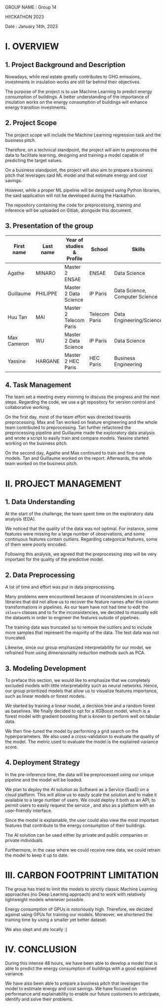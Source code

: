 GROUP NAME  : Group 14

HI!CKATHON 2023

Date : January 14th, 2023

# I.	OVERVIEW
## 1.	Project Background and Description

Nowadays, while real estate greatly contributes to GHG emissions, investments in 
insulation works are still far behind their objectives.

The purpose of the project is to use Machine Learning to predict energy consumption 
of buildings. A better understanding of the importance of insulation works on the 
energy consumption of buildings will enhance energy transition investments.

## 2.	Project Scope

The project scope will include the Machine Learning regression task 
and the business pitch.

Therefore, on a technical standpoint, the project will aim to preprocess the data 
to facilitate learning, designing and training a model capable of 
predicting the target values.

On a business standpoint, the project will also aim to prepare a business pitch 
that leverages said ML model and that estimate energy and cost savings.

However, while a proper ML pipeline will be designed using Python libraries, 
the said application will not be developed during the Hackathon.

The repository containing the code for preprocessing, training and inference 
will be uploaded on Gitlab, alongside this document.

## 3.	Presentation of the group

| First name | Last name | Year of studies & Profile | School        | Skills                         | Roles/Tasks                         |
| ---------- | --------- |--------------------|---------------|--------------------------------|-------------------------------------|
| Agathe     | MINARO    | Master 2 ENSAE     | ENSAE         | Data Science                   | Modeling, Training                  |
| Guillaume     | PHILIPPE    | Master 2 Data Science | IP Paris      | Data Science, Computer Science | Training, Testing                   |
| Huu Tan     | MAI    | Master 2 Telecom Paris | Telecom Paris | Data Engineering/Science       | Preprocessing, Refactoring, Writing |
| Max Cameron     | WU    | Master 2 Data Science | IP Paris      | Data Science                   | Feature Engineering, Finetuning     |
| Yassine     | HARGANE    | Master 2 HEC Paris | HEC Paris     | Business Engineering           | Business                            |


## 4.	Task Management

The team set a meeting every morning to discuss the progress and the next steps.
Regarding the code, we use a git repository for version control and collaborative working. 

On the first day, most of the team effort was directed towards preprocessing. 
Max and Tan worked on feature engineering and the whole team contributed to 
preprocessing. Tan further refactored the preprocessing pipeline and 
Guillaume made the exploratory data analysis and wrote a 
script to easily train and compare models. Yassine started working on the business pitch.

On the second day, Agathe and Max continued to train and fine-tune models. Tan and Guillaume
worked on the report. Afterwards, the whole team worked on the business pitch.

# II.	PROJECT MANAGEMENT
## 1.	Data Understanding

At the start of the challenge, the team spent time on the exploratory data analysis (EDA).

We noticed that the quality of the data was not optimal. For instance, some features 
were missing for a large number of observations, and some continuous features 
contain outliers. Regarding categorical features, some of them were poorly encoded.

Following this analysis, we agreed that the preprocessing step will be very 
important for the quality of the predictive model. 

## 2.	Data Preprocessing

A lot of time and effort was put in data preprocessing.

Many problems were encountered because of inconsistencies in `sklearn` libraries 
that did not allow us to recover the feature names after the column transformations in pipelines.
As our team have not had time to edit the `sklearn` classes and to fix the inconsistencies, 
we decided to manually edit the datasets in order to engineer the features 
outside of pipelines.

The training data was truncated so to remove the outliers and to include more samples
that represent the majority of the data. The test data was not truncated.

Likewise, since our group emphasized interpretability for our model, we refrained from using dimensionality reduction methods such as PCA.

## 3.	Modeling Development

To preface this section, we would like to emphasize that we completely excluded models with
little interpretability such as neural networks. Hence, our group prioritized models that allow us to
visualize features importance, such as linear models or forest models.

We started by training a linear model, a decision tree and a random forest as baselines. We finally decided to opt for
a XGBoost model, which is a forest model with gradient boosting that is known to perform well on tabular data.

We then fine-tuned the model by performing a grid search on the hyperparameters. We also used a cross-validation to
evaluate the quality of the model. The metric used to evaluate the model is the explained variance score.

## 4.	 Deployment Strategy

In the pre-inference time, the data will be preprocessed using our 
unique pipeline and the model will be loaded.

We plan to deploy the AI solution as Software as a Service (SaaS) on a cloud platform. 
This will allow us to easily scale the solution and to make it available to a large number of users.
We could deploy it both as an API, to permit users to easily request the service 
, and also as a platform with an user-friendly interface.  

Since the model is explainable, the user could also view the most important 
features that contribute to the energy consumption of their buildings.

The AI solution can be used either by private and public companies or private individuals.

Furthermore, in the case where we could receive new data, we could retrain the model to keep it up to date.

# III.	CARBON FOOTPRINT LIMITATION

The group has tried to limit the models to strictly classic Machine Learning approaches (no Deep Learning approach) and to work with relatively lightweight models whenever possible.

Energy consumption of GPUs is notoriously high. Therefore, we decided against using GPUs for training our models.
Moreover, we shortened the training time by using a smaller yet better dataset.

We also slept and ate locally :)

# IV.	CONCLUSION

During this intense 48 hours, we have been able to develop a model that is 
able to predict the energy consumption of buildings with a good explained variance. 

We have also been able to prepare a business pitch that leverages the model to 
estimate energy and cost savings. We have focused on performance and 
explainability to enable our future customers to anticipate, identify and 
solve their problems.